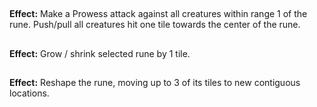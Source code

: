 ## 
**Effect:** Make a Prowess attack against all creatures within range 1 of the rune. Push/pull all creatures hit one tile towards the center of the rune.

## 
**Effect:** Grow / shrink selected rune by 1 tile.

## 
**Effect:** Reshape the rune, moving up to 3 of its tiles to new contiguous locations.

